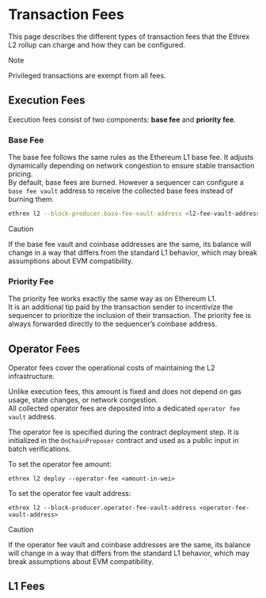 # Transaction Fees

This page describes the different types of transaction fees that the Ethrex L2 rollup can charge and how they can be configured.

> [!NOTE]  
> Privileged transactions are exempt from all fees.

## Execution Fees

Execution fees consist of two components: **base fee** and **priority fee**.

### Base Fee

The base fee follows the same rules as the Ethereum L1 base fee. It adjusts dynamically depending on network congestion to ensure stable transaction pricing.  
By default, base fees are burned. However a sequencer can configure a `base fee vault` address to receive the collected base fees instead of burning them.

```sh
ethrex l2 --block-producer.base-fee-vault-address <l2-fee-vault-address>
```

> [!CAUTION]  
> If the base fee vault and coinbase addresses are the same, its balance will change in a way that differs from the standard L1 behavior, which may break assumptions about EVM compatibility.

### Priority Fee

The priority fee works exactly the same way as on Ethereum L1.  
It is an additional tip paid by the transaction sender to incentivize the sequencer to prioritize the inclusion of their transaction. The priority fee is always forwarded directly to the sequencer’s coinbase address.

## Operator Fees

Operator fees cover the operational costs of maintaining the L2 infrastructure.

Unlike execution fees, this amount is fixed and does not depend on gas usage, state changes, or network congestion.  
All collected operator fees are deposited into a dedicated `operator fee vault` address.

The operator fee is specified during the contract deployment step. It is initialized in the `OnChainProposer` contract and used as a public input in batch verifications.

To set the operator fee amount:

```
ethrex l2 deploy --operator-fee <amount-in-wei>
```

To set the operator fee vault address:

```
ethrex l2 --block-producer.operator-fee-vault-address <operator-fee-vault-address>
```

> [!CAUTION]  
> If the operator fee vault and coinbase addresses are the same, its balance will change in a way that differs from the standard L1 behavior, which may break assumptions about EVM compatibility.


## L1 Fees
